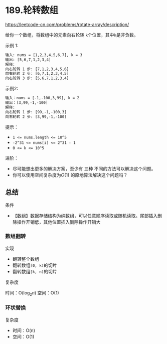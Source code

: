 # 189.轮转数组

<https://leetcode-cn.com/problems/rotate-array/description/>

给你一个数组，将数组中的元素向右轮转 `k`个位置，其中`k`是非负数。

示例 1:

```txt
输入: nums = [1,2,3,4,5,6,7], k = 3
输出: [5,6,7,1,2,3,4]
解释:
向右轮转 1 步: [7,1,2,3,4,5,6]
向右轮转 2 步: [6,7,1,2,3,4,5]
向右轮转 3 步: [5,6,7,1,2,3,4]
```

示例2:

```txt
输入：nums = [-1,-100,3,99], k = 2
输出：[3,99,-1,-100]
解释:
向右轮转 1 步: [99,-1,-100,3]
向右轮转 2 步: [3,99,-1,-100]
```

提示：

- `1 <= nums.length <= 10^5`
- `-2^31 <= nums[i] <= 2^31 - 1`
- `0 <= k <= 10^5`

进阶：

- 尽可能想出更多的解决方案，至少有 三种 不同的方法可以解决这个问题。
- 你可以使用空间复杂度为$O(1)$ 的原地算法解决这个问题吗？

## 总结

条件

- 【数组】数据存储结构为纯数组，可以任意顺序读取或随机读取。尾部插入删除操作开销低，其他位置插入删除操作开销大

### 数组翻转

实现

- 翻转整个数组
- 翻转数组`[0, k)`的切片
- 翻转数组`[k, n)`的切片

复杂度

时间：O($\log_2n$)
空间：O(1)

### 环状替换

复杂度

- 时间：O(n)
- 空间：O(1)
